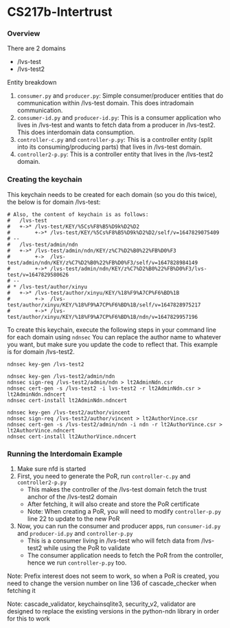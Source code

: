 # CS217b-Intertrust

### Overview

There are 2 domains
- /lvs-test
- /lvs-test2

Entity breakdown
1. ```consumer.py``` and ```producer.py```: Simple consumer/producer entities that do communication within /lvs-test domain. This does intradomain communication.
2. ```consumer-id.py``` and ```producer-id.py```: This is a consumer application who lives in /lvs-test and wants to fetch data from a producer in /lvs-test2. This does interdomain data consumption.
3. ```controller-c.py``` and ```controller-p.py```: This is a controller entity (split into its consuming/producing parts) that lives in /lvs-test domain.
4. ```controller2-p.py```: This is a controller entity that lives in the /lvs-test2 domain.

### Creating the keychain
This keychain needs to be created for each domain (so you do this twice), the below is for domain /lvs-test:

    # Also, the content of keychain is as follows:
    #   /lvs-test
    #   +->* /lvs-test/KEY/%5Cs%F8%B5%D9k%D2%D2
    #        +->* /lvs-test/KEY/%5Cs%F8%B5%D9k%D2%D2/self/v=1647829075409
    # --
    #   /lvs-test/admin/ndn
    #   +->* /lvs-test/admin/ndn/KEY/z%C7%D2%B0%22%FB%D0%F3
    #        +->  /lvs-test/admin/ndn/KEY/z%C7%D2%B0%22%FB%D0%F3/self/v=1647828984149
    #        +->* /lvs-test/admin/ndn/KEY/z%C7%D2%B0%22%FB%D0%F3/lvs-test/v=1647829580626
    # --
    # * /lvs-test/author/xinyu
    #   +->* /lvs-test/author/xinyu/KEY/%18%F9%A7CP%F6%BD%1B
    #        +->  /lvs-test/author/xinyu/KEY/%18%F9%A7CP%F6%BD%1B/self/v=1647828975217
    #        +->* /lvs-test/author/xinyu/KEY/%18%F9%A7CP%F6%BD%1B/ndn/v=1647829957196
 
To create this keychain, execute the following steps in your command line for each domain using ```ndnsec```
You can replace the author name to whatever you want, but make sure you update the code to reflect that. 
This example is for domain /lvs-test2.
```
ndnsec key-gen /lvs-test2

ndnsec key-gen /lvs-test2/admin/ndn
ndnsec sign-req /lvs-test2/admin/ndn > lt2AdminNdn.csr
ndnsec cert-gen -s /lvs-test2 -i lvs-test2 -r lt2AdminNdn.csr > lt2AdminNdn.ndncert
ndnsec cert-install lt2AdminNdn.ndncert

ndnsec key-gen /lvs-test2/author/vincent
ndnsec sign-req /lvs-test2/author/vincent > lt2AuthorVince.csr
ndnsec cert-gen -s /lvs-test2/admin/ndn -i ndn -r lt2AuthorVince.csr > lt2AuthorVince.ndncert
ndnsec cert-install lt2AuthorVince.ndncert
```

### Running the Interdomain Example
1. Make sure nfd is started
2. First, you need to generate the PoR, run ```controller-c.py``` and ```controller2-p.py```
    * This makes the controller of the /lvs-test domain fetch the trust anchor of the /lvs-test2 domain
    * After fetching, it will also create and store the PoR certificate
    * Note: When creating a PoR, you will need to modify  ```controller-p.py``` line 22 to update to the new PoR
3. Now, you can run the consumer and producer apps, run ```consumer-id.py``` and ```producer-id.py``` and ```controller-p.py```
    * This is a consumer living in /lvs-test who will fetch data from /lvs-test2 while using the PoR to validate
    * The consumer application needs to fetch the PoR from the controller, hence we run ```controller-p.py``` too.

Note: Prefix interest does not seem to work, so when a PoR is created, you need to change the version number on line 136 of cascade_checker when fetching it

Note: cascade_validator, keychainsqlite3, security_v2, validator are designed to replace the existing versions in the python-ndn library in order for this to work